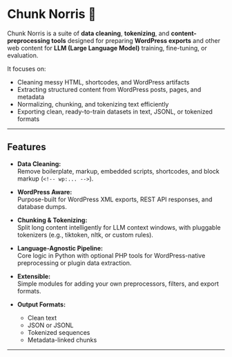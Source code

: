 # Chunk Norris 🥋 
Chunk Norris is a suite of **data cleaning**, **tokenizing**, and **content-preprocessing tools** designed for preparing **WordPress exports** and other web content for **LLM (Large Language Model)** training, fine-tuning, or evaluation.

It focuses on:
- Cleaning messy HTML, shortcodes, and WordPress artifacts  
- Extracting structured content from WordPress posts, pages, and metadata  
- Normalizing, chunking, and tokenizing text efficiently  
- Exporting clean, ready-to-train datasets in text, JSONL, or tokenized formats

---

## Features

- **Data Cleaning:**  
  Remove boilerplate, markup, embedded scripts, shortcodes, and block markup (`<!-- wp:... -->`).  

- **WordPress Aware:**  
  Purpose-built for WordPress XML exports, REST API responses, and database dumps.  

- **Chunking & Tokenizing:**  
  Split long content intelligently for LLM context windows, with pluggable tokenizers (e.g., tiktoken, nltk, or custom rules).  

- **Language-Agnostic Pipeline:**  
  Core logic in Python with optional PHP tools for WordPress-native preprocessing or plugin data extraction.  

- **Extensible:**  
  Simple modules for adding your own preprocessors, filters, and export formats.  

- **Output Formats:**  
  - Clean text  
  - JSON or JSONL  
  - Tokenized sequences  
  - Metadata-linked chunks  

---


